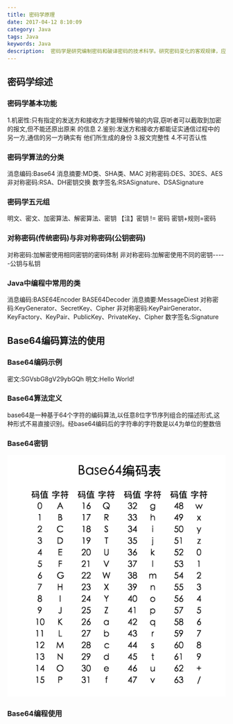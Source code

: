 ```yaml
---
title: 密码学原理
date: 2017-04-12 8:10:09
category: Java
tags: Java
keywords: Java
description:  密码学是研究编制密码和破译密码的技术科学。研究密码变化的客观规律，应用于编制密码以保守通信秘密的，称为编码学；应用于破译密码以获取通信情报的，称为破译学，总称密码学。
---
```

## 密码学综述
### 密码学基本功能
 1.机密性:只有指定的发送方和接收方才能理解传输的内容,窃听者可以截取到加密的报文,但不能还原出原来  的信息
 2.鉴别:发送方和接收方都能证实通信过程中的另一方,通信的另一方确实有 他们所生成的身份
 3.报文完整性
 4.不可否认性
### 密码学算法的分类
消息编码:Base64
消息摘要:MD类、SHA类、MAC
对称密码:DES、3DES、AES
非对称密码:RSA、DH密钥交换
数字签名:RSASignature、DSASignature
### 密码学五元组
明文、密文、加密算法、解密算法、密钥
【注】密钥 != 密码 密钥+规则=密码
### 对称密码(传统密码)与非对称密码(公钥密码)
 对称密码:加解密使用相同密钥的密码体制
 非对称密码:加解密使用不同的密钥-----公钥与私钥
### Java中编程中常用的类
消息编码:BASE64Encoder BASE64Decoder
消息摘要:MessageDiest
对称密码:KeyGenerator、SecretKey、Cipher
非对称密码:KeyPairGenerator、KeyFactory、KeyPair、PublicKey、PrivateKey、Cipher
数字签名:Signature
## Base64编码算法的使用
### Base64编码示例
 密文:SGVsbG8gV29ybGQh
 明文:Hello World!
### Base64算法定义
base64是一种基于64个字符的编码算法,以任意8位字节序列组合的描述形式,这种形式不易直接识别。经base64编码后的字符串的字符数是以4为单位的整数倍
### Base64密钥
 ![](../../img/base64.png)
### Base64编程使用

